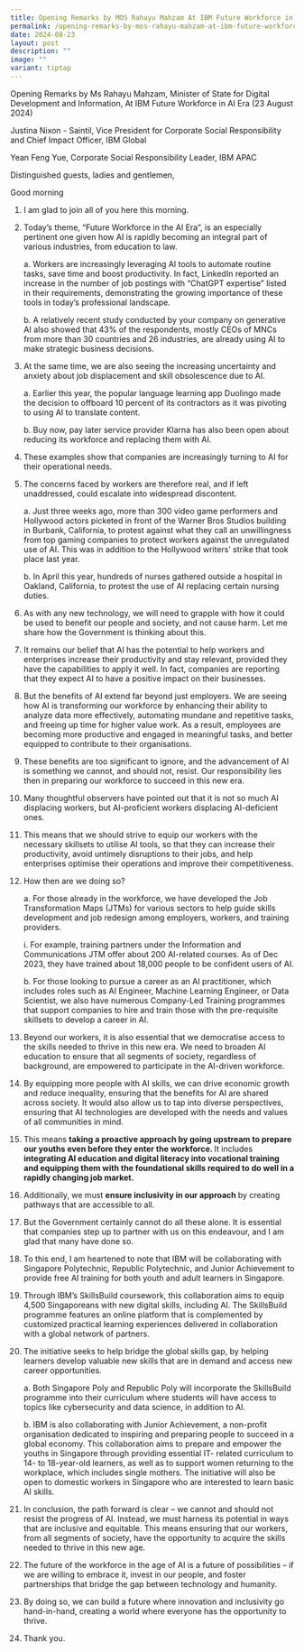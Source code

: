 ```yaml
---
title: Opening Remarks by MOS Rahayu Mahzam At IBM Future Workforce in AI Era
permalink: /opening-remarks-by-mos-rahayu-mahzam-at-ibm-future-workforce-in-ai-era/
date: 2024-08-23
layout: post
description: ""
image: ""
variant: tiptap
---
```

<p>Opening Remarks by Ms Rahayu Mahzam, Minister of State for Digital Development
and Information, At IBM Future Workforce in AI Era (23 August 2024)</p>
<p>Justina Nixon - Saintil, Vice President for Corporate Social Responsibility
and Chief Impact Officer, IBM Global</p>
<p>Yean Feng Yue, Corporate Social Responsibility Leader, IBM APAC</p>
<p>Distinguished guests, ladies and gentlemen,</p>
<p>Good morning</p>
<ol data-tight="true" class="tight">
<li>
<p>I am glad to join all of you here this morning.</p>
</li>
<li>
<p>Today’s theme, “Future Workforce in the AI Era”, is an especially pertinent
one given how AI is rapidly becoming an integral part of various industries,
from education to law.</p>
<p>a. Workers are increasingly leveraging AI tools to automate routine tasks,
save time and boost productivity. In fact, LinkedIn reported an increase
in the number of job postings with “ChatGPT expertise” listed in their
requirements, demonstrating the growing importance of these tools in today’s
professional landscape.</p>
<p>b. A relatively recent study conducted by your company on generative AI
also showed that 43% of the respondents, mostly CEOs of MNCs from more
than 30 countries and 26 industries, are already using AI to make strategic
business decisions.</p>
</li>
<li>
<p>At the same time, we are also seeing the increasing uncertainty and anxiety
about job displacement and skill obsolescence due to AI.</p>
<p>a. Earlier this year, the popular language learning app Duolingo made
the decision to offboard 10 percent of its contractors as it was pivoting
to using AI to translate content.</p>
<p>b. Buy now, pay later service provider Klarna has also been open about
reducing its workforce and replacing them with AI.</p>
</li>
<li>
<p>These examples show that companies are increasingly turning to AI for
their operational needs.</p>
</li>
<li>
<p>The concerns faced by workers are therefore real, and if left unaddressed,
could escalate into widespread discontent.</p>
<p>a. Just three weeks ago, more than 300 video game performers and Hollywood
actors picketed in front of the Warner Bros Studios building in Burbank,
California, to protest against what they call an unwillingness from top
gaming companies to protect workers against the unregulated use of AI.
This was in addition to the Hollywood writers’ strike that took place last
year.</p>
<p>b. In April this year, hundreds of nurses gathered outside a hospital
in Oakland, California, to protest the use of AI replacing certain nursing
duties.</p>
</li>
<li>
<p>As with any new technology, we will need to grapple with how it could
be used to benefit our people and society, and not cause harm. Let me share
how the Government is thinking about this.</p>
</li>
<li>
<p>It remains our belief that AI has the potential to help workers and enterprises
increase their productivity and stay relevant, provided they have the capabilities
to apply it well. In fact, companies are reporting that they expect AI
to have a positive impact on their businesses.</p>
</li>
<li>
<p>But the benefits of AI extend far beyond just employers. We are seeing
how AI is transforming our workforce by enhancing their ability to analyze
data more effectively, automating mundane and repetitive tasks, and freeing
up time for higher value work. As a result, employees are becoming more
productive and engaged in meaningful tasks, and better equipped to contribute
to their organisations.</p>
</li>
<li>
<p>These benefits are too significant to ignore, and the advancement of AI
is something we cannot, and should not, resist. Our responsibility lies
then in preparing our workforce to succeed in this new era.</p>
</li>
<li>
<p>Many thoughtful observers have pointed out that it is not so much AI displacing
workers, but AI-proficient workers displacing AI-deficient ones.</p>
</li>
<li>
<p>This means that we should strive to equip our workers with the necessary
skillsets to utilise AI tools, so that they can increase their productivity,
avoid untimely disruptions to their jobs, and help enterprises optimise
their operations and improve their competitiveness.</p>
</li>
<li>
<p>How then are we doing so?</p>
<p>a. For those already in the workforce, we have developed the Job Transformation
Maps (JTMs) for various sectors to help guide skills development and job
redesign among employers, workers, and training providers.</p>
<p>i. For example, training partners under the Information and Communications
JTM offer about 200 AI-related courses. As of Dec 2023, they have trained
about 18,000 people to be confident users of AI.</p>
<p>b. For those looking to pursue a career as an AI practitioner, which includes
roles such as AI Engineer, Machine Learning Engineer, or Data Scientist,
we also have numerous Company-Led Training programmes that support companies
to hire and train those with the pre-requisite skillsets to develop a career
in AI.</p>
</li>
<li>
<p>Beyond our workers, it is also essential that we democratise access to
the skills needed to thrive in this new era. We need to broaden AI education
to ensure that all segments of society, regardless of background, are empowered
to participate in the AI-driven workforce.</p>
</li>
<li>
<p>By equipping more people with AI skills, we can drive economic growth
and reduce inequality, ensuring that the benefits for AI are shared across
society. It would also allow us to tap into diverse perspectives, ensuring
that AI technologies are developed with the needs and values of all communities
in mind.</p>
</li>
<li>
<p>This means <strong>taking a proactive approach by going upstream to prepare our youths even before they enter the workforce. </strong>It
includes<strong> integrating AI education and digital literacy into vocational training and equipping them with the foundational skills required to do well in a rapidly changing job market.</strong>
</p>
</li>
<li>
<p>Additionally, we must <strong>ensure inclusivity in our approach </strong>by
creating pathways that are accessible to all.</p>
</li>
<li>
<p>But the Government certainly cannot do all these alone. It is essential
that companies step up to partner with us on this endeavour, and I am glad
that many have done so.</p>
</li>
<li>
<p>To this end, I am heartened to note that IBM will be collaborating with
Singapore Polytechnic, Republic Polytechnic, and Junior Achievement to
provide free AI training for both youth and adult learners in Singapore.</p>
</li>
<li>
<p>Through IBM’s SkillsBuild coursework, this collaboration aims to equip
4,500 Singaporeans with new digital skills, including AI. The SkillsBuild
programme features an online platform that is complemented by customized
practical learning experiences delivered in collaboration with a global
network of partners.</p>
</li>
<li>
<p>The initiative seeks to help bridge the global skills gap, by helping
learners develop valuable new skills that are in demand and access new
career opportunities.</p>
<p>a. Both Singapore Poly and Republic Poly will incorporate the SkillsBuild
programme into their curriculum where students will have access to topics
like cybersecurity and data science, in addition to AI.</p>
<p>b. IBM is also collaborating with Junior Achievement, a non-profit organisation
dedicated to inspiring and preparing people to succeed in a global economy.
This collaboration aims to prepare and empower the youths in Singapore
through providing essential IT- related curriculum to 14- to 18-year-old
learners, as well as to support women returning to the workplace, which
includes single mothers. The initiative will also be open to domestic workers
in Singapore who are interested to learn basic AI skills.</p>
</li>
<li>
<p>In conclusion, the path forward is clear – we cannot and should not resist
the progress of AI. Instead, we must harness its potential in ways that
are inclusive and equitable. This means ensuring that our workers, from
all segments of society, have the opportunity to acquire the skills needed
to thrive in this new age.</p>
</li>
<li>
<p>The future of the workforce in the age of AI is a future of possibilities
– if we are willing to embrace it, invest in our people, and foster partnerships
that bridge the gap between technology and humanity.</p>
</li>
<li>
<p>By doing so, we can build a future where innovation and inclusivity go
hand-in-hand, creating a world where everyone has the opportunity to thrive.</p>
</li>
<li>
<p>Thank you.</p>
</li>
</ol>
<p></p>